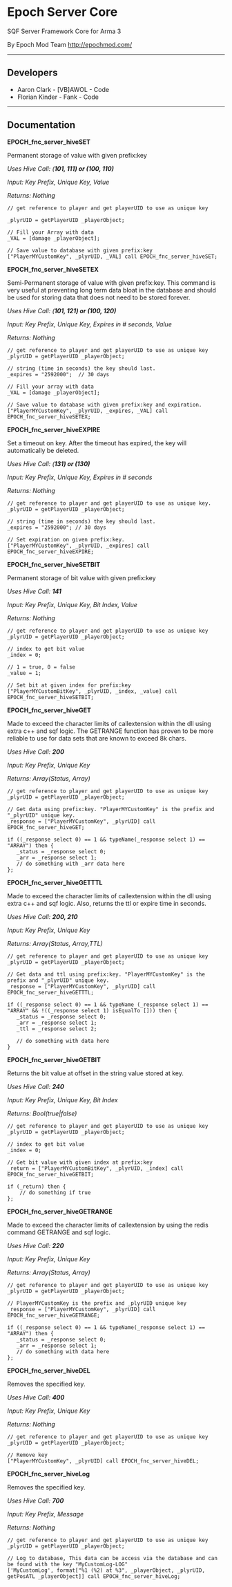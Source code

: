 **Epoch Server Core**
================

SQF Server Framework Core for Arma 3

By  Epoch Mod Team
http://epochmod.com/

--------------------------
Developers
--------------------------
* Aaron Clark - [VB]AWOL - Code
* Florian Kinder - Fank - Code

---------------------------
Documentation
---------------------------

**EPOCH_fnc_server_hiveSET**

Permanent storage of value with given prefix:key

_Uses Hive Call: (**101, 111) or (100, 110)**_

_Input: Key Prefix, Unique Key, Value_

_Returns: Nothing_

```
// get reference to player and get playerUID to use as unique key

_plyrUID = getPlayerUID _playerObject;

// Fill your Array with data
_VAL = [damage _playerObject];

// Save value to database with given prefix:key
["PlayerMYCustomKey", _plyrUID, _VAL] call EPOCH_fnc_server_hiveSET;

```

**EPOCH_fnc_server_hiveSETEX**

Semi-Permanent storage of value with given prefix:key. This command is very useful at preventing long term data bloat in the database and should be used for storing data that does not need to be stored forever.

_Uses Hive Call: (**101, 121) or (100, 120)**_

_Input: Key Prefix, Unique Key, Expires in # seconds, Value_

_Returns: Nothing_

```
// get reference to player and get playerUID to use as unique key
_plyrUID = getPlayerUID _playerObject;

// string (time in seconds) the key should last.
_expires = "2592000";  // 30 days

// Fill your array with data
_VAL = [damage _playerObject];

// Save value to database with given prefix:key and expiration.
["PlayerMYCustomKey", _plyrUID, _expires, _VAL] call EPOCH_fnc_server_hiveSETEX;
```

**EPOCH_fnc_server_hiveEXPIRE**

Set a timeout on key. After the timeout has expired, the key will automatically be deleted.

_Uses Hive Call: (**131) or (130)**_

_Input: Key Prefix, Unique Key, Expires in # seconds_

_Returns: Nothing_

```
// get reference to player and get playerUID to use as unique key.
_plyrUID = getPlayerUID _playerObject;

// string (time in seconds) the key should last.
_expires = "2592000"; // 30 days

// Set expiration on given prefix:key.
["PlayerMYCustomKey", _plyrUID, _expires] call EPOCH_fnc_server_hiveEXPIRE; 
```

**EPOCH_fnc_server_hiveSETBIT**

Permanent storage of bit value with given prefix:key

_Uses Hive Call: **141**_

_Input: Key Prefix, Unique Key, Bit Index, Value_

_Returns: Nothing_

```
// get reference to player and get playerUID to use as unique key
_plyrUID = getPlayerUID _playerObject;

// index to get bit value
_index = 0;

// 1 = true, 0 = false
_value = 1;

// Set bit at given index for prefix:key
["PlayerMYCustomBitKey", _plyrUID, _index, _value] call EPOCH_fnc_server_hiveSETBIT;
```

**EPOCH_fnc_server_hiveGET**

Made to exceed the character limits of callextension within the dll using extra c++ and sqf logic. The GETRANGE function has proven to be more reliable to use for data sets that are known to exceed 8k chars.

_Uses Hive Call: **200**_

_Input: Key Prefix, Unique Key_

_Returns: Array(Status, Array)_

```
// get reference to player and get playerUID to use as unique key
_plyrUID = getPlayerUID _playerObject;

// Get data using prefix:key. "PlayerMYCustomKey" is the prefix and "_plyrUID" unique key.
_response = ["PlayerMYCustomKey", _plyrUID] call EPOCH_fnc_server_hiveGET;

if ((_response select 0) == 1 && typeName(_response select 1) == "ARRAY") then {
   _status = _response select 0;
   _arr = _response select 1;
   // do something with _arr data here
};
```

**EPOCH_fnc_server_hiveGETTTL**

Made to exceed the character limits of callextension within the dll using extra c++ and sqf logic. Also, returns the ttl or expire time in seconds.

_Uses Hive Call: **200, 210**_

_Input: Key Prefix, Unique Key_

_Returns: Array(Status, Array,TTL)_

```
// get reference to player and get playerUID to use as unique key
_plyrUID = getPlayerUID _playerObject;

// Get data and ttl using prefix:key. "PlayerMYCustomKey" is the prefix and "_plyrUID" unique key.
_response = ["PlayerMYCustomKey", _plyrUID] call EPOCH_fnc_server_hiveGETTTL;

if ((_response select 0) == 1 && typeName (_response select 1) == "ARRAY" && !((_response select 1) isEqualTo [])) then {
   _status = _response select 0;
   _arr = _response select 1;
   _ttl = _response select 2;

   // do something with data here
}
```

**EPOCH_fnc_server_hiveGETBIT**

Returns the bit value at offset in the string value stored at key.

_Uses Hive Call: **240**_

_Input: Key Prefix, Unique Key, Bit Index_

_Returns: Bool(true|false)_

```
// get reference to player and get playerUID to use as unique key
_plyrUID = getPlayerUID _playerObject;

// index to get bit value
_index = 0;

// Get bit value with given index at prefix:key
_return = ["PlayerMYCustomBitKey", _plyrUID, _index] call EPOCH_fnc_server_hiveGETBIT;

if (_return) then {
    // do something if true
};
```

**EPOCH_fnc_server_hiveGETRANGE**

Made to exceed the character limits of callextension by using the redis command GETRANGE and sqf logic.

_Uses Hive Call: **220**_

_Input: Key Prefix, Unique Key_

_Returns: Array(Status, Array)_

```
// get reference to player and get playerUID to use as unique key
_plyrUID = getPlayerUID _playerObject;

// PlayerMYCustomKey is the prefix and _plyrUID unique key
_response = ["PlayerMYCustomKey", _plyrUID] call EPOCH_fnc_server_hiveGETRANGE;

if ((_response select 0) == 1 && typeName(_response select 1) == "ARRAY") then {
   _status = _response select 0;
   _arr = _response select 1;
   // do something with data here
};
```

**EPOCH_fnc_server_hiveDEL**

Removes the specified key.

_Uses Hive Call: **400**_

_Input: Key Prefix, Unique Key_

_Returns: Nothing_

```
// get reference to player and get playerUID to use as unique key
_plyrUID = getPlayerUID _playerObject;

// Remove key
["PlayerMYCustomKey", _plyrUID] call EPOCH_fnc_server_hiveDEL;
```

**EPOCH_fnc_server_hiveLog**

Removes the specified key.

_Uses Hive Call: **700**_

_Input: Key Prefix, Message_

_Returns: Nothing_

```
// get reference to player and get playerUID to use as unique key
_plyrUID = getPlayerUID _playerObject;

// Log to database, This data can be access via the database and can be found with the key "MyCustomLog-LOG"
['MyCustomLog', format["%1 (%2) at %3", _playerObject, _plyrUID, getPosATL _playerObject]] call EPOCH_fnc_server_hiveLog;
```
